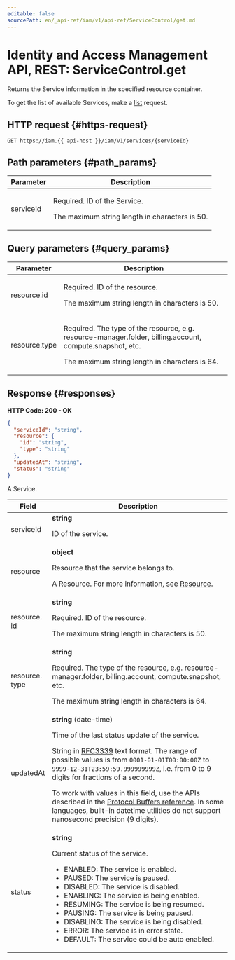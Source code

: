 ```yaml
---
editable: false
sourcePath: en/_api-ref/iam/v1/api-ref/ServiceControl/get.md
---
```


# Identity and Access Management API, REST: ServiceControl.get
Returns the Service information in the specified resource container.
 
To get the list of available Services, make a [list](/docs/iam/api-ref/ServiceControl/list) request.
 
## HTTP request {#https-request}
```
GET https://iam.{{ api-host }}/iam/v1/services/{serviceId}
```
 
## Path parameters {#path_params}
 
Parameter | Description
--- | ---
serviceId | <p>Required. ID of the Service.</p> <p>The maximum string length in characters is 50.</p> 
 
## Query parameters {#query_params}
 
Parameter | Description
--- | ---
resource.id | <p>Required. ID of the resource.</p> <p>The maximum string length in characters is 50.</p> 
resource.type | <p>Required. The type of the resource, e.g. resource-manager.folder, billing.account, compute.snapshot, etc.</p> <p>The maximum string length in characters is 64.</p> 
 
## Response {#responses}
**HTTP Code: 200 - OK**

```json 
{
  "serviceId": "string",
  "resource": {
    "id": "string",
    "type": "string"
  },
  "updatedAt": "string",
  "status": "string"
}
```
A Service.
 
Field | Description
--- | ---
serviceId | **string**<br><p>ID of the service.</p> 
resource | **object**<br><p>Resource that the service belongs to.</p> <p>A Resource. For more information, see <a href="/docs/iam/concepts/access-control/resources-with-access-control">Resource</a>.</p> 
resource.<br>id | **string**<br><p>Required. ID of the resource.</p> <p>The maximum string length in characters is 50.</p> 
resource.<br>type | **string**<br><p>Required. The type of the resource, e.g. resource-manager.folder, billing.account, compute.snapshot, etc.</p> <p>The maximum string length in characters is 64.</p> 
updatedAt | **string** (date-time)<br><p>Time of the last status update of the service.</p> <p>String in <a href="https://www.ietf.org/rfc/rfc3339.txt">RFC3339</a> text format. The range of possible values is from ``0001-01-01T00:00:00Z`` to ``9999-12-31T23:59:59.999999999Z``, i.e. from 0 to 9 digits for fractions of a second.</p> <p>To work with values in this field, use the APIs described in the <a href="https://developers.google.com/protocol-buffers/docs/reference/overview">Protocol Buffers reference</a>. In some languages, built-in datetime utilities do not support nanosecond precision (9 digits).</p> 
status | **string**<br><p>Current status of the service.</p> <ul> <li>ENABLED: The service is enabled.</li> <li>PAUSED: The service is paused.</li> <li>DISABLED: The service is disabled.</li> <li>ENABLING: The service is being enabled.</li> <li>RESUMING: The service is being resumed.</li> <li>PAUSING: The service is being paused.</li> <li>DISABLING: The service is being disabled.</li> <li>ERROR: The service is in error state.</li> <li>DEFAULT: The service could be auto enabled.</li> </ul> 